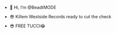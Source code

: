 - 👋 Hi, I’m @BeadtMODE

- 😎 Killem Westside Records ready to cut the check


- 😎 FREE TUCCI😂

<!---
BeadtMODE/BeadtMODE is a ✨ special ✨ repository because its `README.md` (this file) appears on your GitHub profile.
You can click the Preview link to take a look at your changes.
--->
